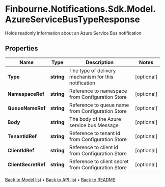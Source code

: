 # Finbourne.Notifications.Sdk.Model.AzureServiceBusTypeResponse
Holds readonly information about an Azure Service Bus notification

## Properties

Name | Type | Description | Notes
------------ | ------------- | ------------- | -------------
**Type** | **string** | The type of delivery mechanism for this notification | [optional] 
**NamespaceRef** | **string** | Reference to namespace from Configuration Store | [optional] 
**QueueNameRef** | **string** | Reference to queue name from Configuration Store | [optional] 
**Body** | **string** | The body of the Azure service bus Message | [optional] 
**TenantIdRef** | **string** | Reference to tenant id  from Configuration Store | [optional] 
**ClientIdRef** | **string** | Reference to client id from Configuration Store | [optional] 
**ClientSecretRef** | **string** | Reference to client secret from Configuration Store | [optional] 

[Back to Model list](../README.md#documentation-for-models) &#8226; [Back to API list](../README.md#documentation-for-api-endpoints) &#8226; [Back to README](../README.md)

